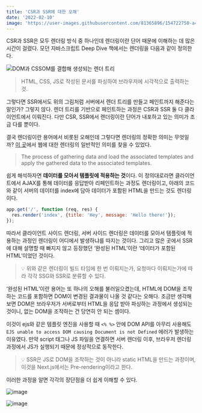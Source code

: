 ```yaml
---
title: 'CSR과 SSR에 대한 오해'
date: '2022-02-10'
image: 'https://user-images.githubusercontent.com/81365896/154722750-a4854ecc-529e-4a05-a55c-ee81b2bd608d.png'
---
```


CSR과 SSR은 모두 렌더링 방식 중 하나인데 렌더링이란 단어 때문에 이해하는 데 많은 시간이 걸렸다. 모던 자바스크립트 Deep Dive 책에서는 렌더링을 다음과 같이 정의한다.

![DOM과 CSSOM를 결합해 생성되는 렌더 트리](https://user-images.githubusercontent.com/81365896/154719330-0b66a858-00f6-441e-bfcd-b8adcd06d0ba.png)

> HTML, CSS, JS로 작성된 문서를 파싱하여 브라우저에 시각적으로 출력하는 것.

그렇다면 SSR에서도 위의 그림처럼 서버에서 렌더 트리를 만들고 페인트까지 해준다는 말인가? 그렇지 않다. 렌더 트리를 기반으로 페인트하는 과정은 CSR과 SSR 둘 다 클라이언트에서 이뤄진다. 다만 CSR, SSR에서 렌더링이란 단어가 내포하고 있는 의미가 조금 다를 뿐이다.

결국 렌더링이란 용어에서 비롯된 오해인데 그렇다면 렌더링의 정확한 의미는 무엇일까? [이 곳](https://stackoverflow.com/questions/16518951/rendering-in-context-of-web-development)에서 웹에 대한 렌더링의 일반적인 의미를 찾을 수 있었다.

> The process of gathering data and load the associated templates and apply the gathered data to the associated templates.

쉽게 해석하자면 **데이터를 모아서 템플릿에 적용하는 것**이다. 이 정의대로라면 클라이언트에서 AJAX를 통해 데이터를 응답받아 리페인트하는 과정도 렌더링이고, 아래의 코드와 같이 서버의 데이터를 index에 담아 데이터가 포함된 HTML을 만드는 것도 렌더링이다.

```javascript
app.get('/', function (req, res) {
  res.render('index', {title: 'Hey', message: 'Hello there!'});
});
```

따라서 클라이언트 사이드 렌더링, 서버 사이드 렌더링은 데이터를 모아서 템플릿에 적용하는 과정인 렌더링이 어디에서 발생하냐를 따지는 것이다. 그리고 많은 곳에서 SSR에 대해 설명할 때 빠지지 않고 등장했던 ‘완성된 HTML’이란 ‘데이터가 포함된 HTML’이었던 것이다.

> 💡 위와 같은 렌더링이 빌드 타임에 한 번 이뤄지는가, 요청마다 이뤄지는가에 따라 각각 SSG와 SSR로 분류할 수 있다.

‘완성된 HTML’이란 용어는 또 하나의 오해를 불러일으켰는데, HTML에 DOM을 조작하는 코드를 포함하면 DOM이 변경된 결과물이 나올 것 같다는 오해다. 조금만 생각해보면 DOM은 브라우저가 서버로부터 HTML을 응답 받아 파싱하는 과정에서 생성되는 것이니, 없는 DOM을 조작하는 건 당연히 안 되는 셈이다.

이것이 ejs와 같은 템플릿 엔진을 사용할 때 `<% %>` 안에 DOM API를 아무리 사용해도 `EJS unable to access DOM causing Document is not Defined` 에러가 발생하는 이유였다. 만약 script 태그나 JS 파일을 연결하면 서버 렌더링 이후, 브라우저 렌더링 과정에서 JS가 실행되기 때문에 정상적으로 동작한다.

> 💡 SSR은 JS로 DOM을 조작하는 것이 아니라 static HTML을 만드는 과정이며,
> 이것을 Next.js에서는 Pre-rendering이라고 한다.

이러한 과정을 알면 각각의 장단점을 더 쉽게 이해할 수 있다.

![image](https://user-images.githubusercontent.com/81365896/154721400-af17464b-75b2-454f-90cf-7873322b5001.png)

![image](https://user-images.githubusercontent.com/81365896/154721749-ad7ecccf-8373-4400-9e22-f6f132127243.png)
